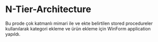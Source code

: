 # N-Tier-Architecture
Bu prode çok katmanlı mimari ile ve ekte belirtilen stored procedureler kullanılarak kategori ekleme ve ürün ekleme için WinForm 
application yapıldı.
